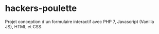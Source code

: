 # hackers-poulette
Projet conception d'un formulaire interactif avec PHP 7, Javascript (Vanilla JS), HTML et CSS
